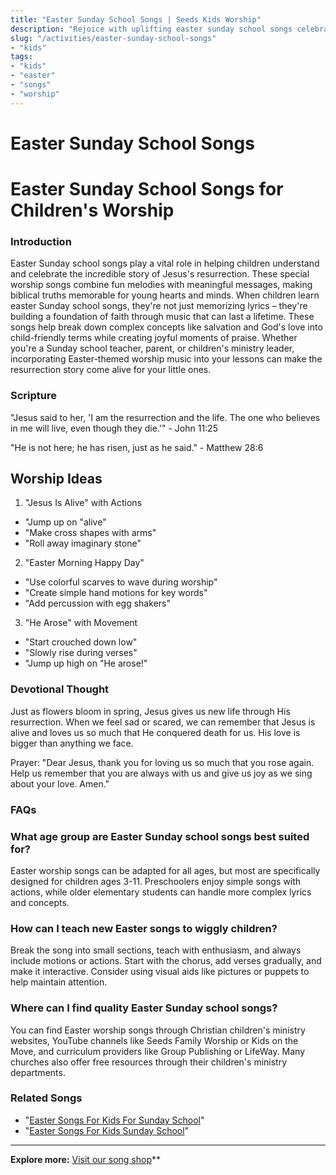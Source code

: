 ```yaml
---
title: "Easter Sunday School Songs | Seeds Kids Worship"
description: "Rejoice with uplifting easter sunday school songs celebrating Jesus' resurrection. Easter worship resources for kids and Sunday school."
slug: "/activities/easter-sunday-school-songs"
- "kids"
tags:
- "kids"
- "easter"
- "songs"
- "worship"
---
```


# Easter Sunday School Songs

# Easter Sunday School Songs for Children's Worship

### Introduction
Easter Sunday school songs play a vital role in helping children understand and celebrate the incredible story of Jesus's resurrection. These special worship songs combine fun melodies with meaningful messages, making biblical truths memorable for young hearts and minds. When children learn easter Sunday school songs, they're not just memorizing lyrics – they're building a foundation of faith through music that can last a lifetime. These songs help break down complex concepts like salvation and God's love into child-friendly terms while creating joyful moments of praise. Whether you're a Sunday school teacher, parent, or children's ministry leader, incorporating Easter-themed worship music into your lessons can make the resurrection story come alive for your little ones.

### Scripture
"Jesus said to her, 'I am the resurrection and the life. The one who believes in me will live, even though they die.'" - John 11:25

"He is not here; he has risen, just as he said." - Matthew 28:6

## Worship Ideas
1. "Jesus Is Alive" with Actions
- "Jump up on "alive"
- "Make cross shapes with arms"
- "Roll away imaginary stone"

2. "Easter Morning Happy Day"
- "Use colorful scarves to wave during worship"
- "Create simple hand motions for key words"
- "Add percussion with egg shakers"

3. "He Arose" with Movement
- "Start crouched down low"
- "Slowly rise during verses"
- "Jump up high on "He arose!"

### Devotional Thought
Just as flowers bloom in spring, Jesus gives us new life through His resurrection. When we feel sad or scared, we can remember that Jesus is alive and loves us so much that He conquered death for us. His love is bigger than anything we face.

Prayer: "Dear Jesus, thank you for loving us so much that you rose again. Help us remember that you are always with us and give us joy as we sing about your love. Amen."

### FAQs

### What age group are Easter Sunday school songs best suited for?
Easter worship songs can be adapted for all ages, but most are specifically designed for children ages 3-11. Preschoolers enjoy simple songs with actions, while older elementary students can handle more complex lyrics and concepts.

### How can I teach new Easter songs to wiggly children?
Break the song into small sections, teach with enthusiasm, and always include motions or actions. Start with the chorus, add verses gradually, and make it interactive. Consider using visual aids like pictures or puppets to help maintain attention.

### Where can I find quality Easter Sunday school songs?
You can find Easter worship songs through Christian children's ministry websites, YouTube channels like Seeds Family Worship or Kids on the Move, and curriculum providers like Group Publishing or LifeWay. Many churches also offer free resources through their children's ministry departments.

### Related Songs

- "[Easter Songs For Kids For Sunday School](/activities/easter-songs-for-kids-for-sunday-school/)"
- "[Easter Songs For Kids Sunday School](/activities/easter-songs-for-kids-sunday-school/)"

---

**Explore more:** [Visit our song shop](https://seedskidsworship.com/shop)**

<!-- Schema Markup -->
<script type="application/ld+json">
{
  "@context": "https://schema.org",
  "@type": "MusicRecording",
  "name": "Easter Sunday School Songs",
  "byArtist": {
    "@type": "MusicGroup",
    "name": "Seeds Kids Worship"
  },
  "isFamilyFriendly": true,
  "url": "https://seedskidsworship.com/activities/easter-sunday-school-songs/"
}
</script>
